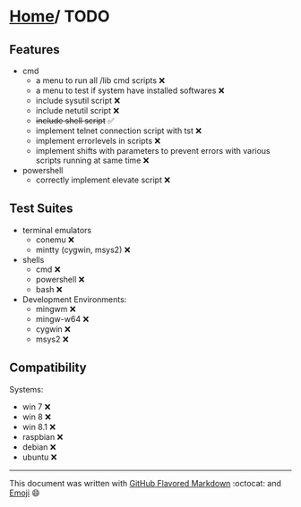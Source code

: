 # [Home](https://github.com/EnthDev/edevshelltool)/ TODO

## Features
* cmd
  * a menu to run all /lib cmd scripts :x:
  * a menu to test if system have installed softwares :x:
  * include sysutil script :x:
  * include netutil script :x:
  * ~~include shell script~~ :white_check_mark:
  * implement telnet connection script with tst :x:
  * implement errorlevels in scripts :x:
  * implement shifts with parameters to prevent errors with various scripts running at same time :x:
* powershell
  * correctly implement elevate script :x:

## Test Suites
* terminal emulators
    * conemu :x:
	* mintty (cygwin, msys2) :x:
* shells
  * cmd :x:
  * powershell :x:
  * bash :x:
* Development Environments:
  * mingwm :x:
  * mingw-w64 :x:
  * cygwin :x:
  * msys2 :x:
	
## Compatibility
Systems:
* win 7 :x:
* win 8 :x:
* win 8.1 :x:
* raspbian :x:
* debian :x:
* ubuntu :x:

***

This document was written with [GitHub Flavored Markdown](https://guides.github.com/features/mastering-markdown/) :octocat: and [Emoji](http://www.webpagefx.com/tools/emoji-cheat-sheet/) :smile: